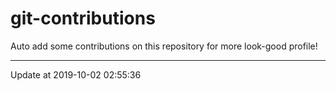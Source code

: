 # git-contributions

Auto add some contributions on this repository for more look-good profile!

---

Update at 2019-10-02 02:55:36
